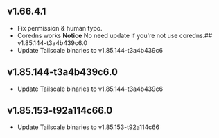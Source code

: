 ## v1.66.4.1
- Fix permission & human typo.
- Coredns works
**Notice**
No need update if you're not use coredns.## v1.85.144-t3a4b439c6.0
- Update Tailscale binaries to v1.85.144-t3a4b439c6
## v1.85.144-t3a4b439c6.0
- Update Tailscale binaries to v1.85.144-t3a4b439c6
## v1.85.153-t92a114c66.0
- Update Tailscale binaries to v1.85.153-t92a114c66
